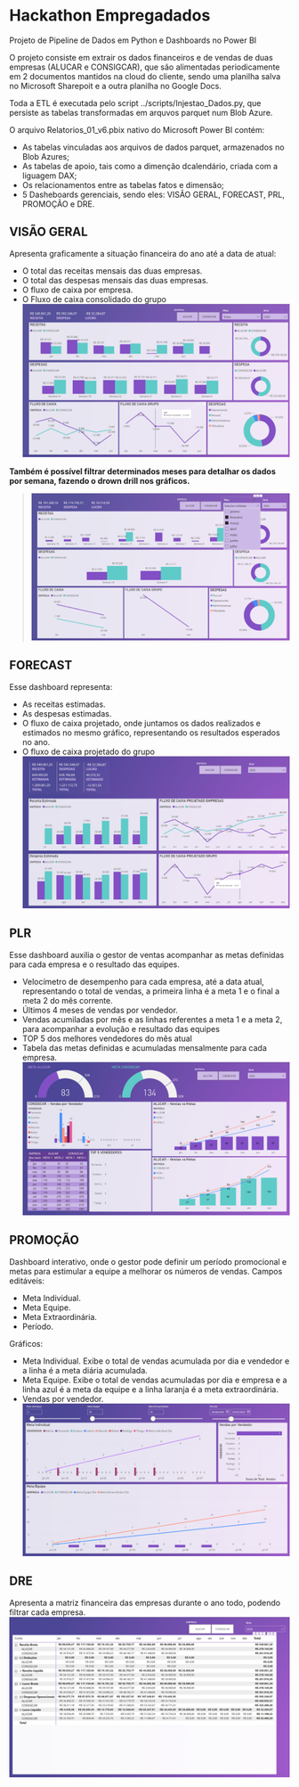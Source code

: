 # Hackathon Empregadados
Projeto de Pipeline de Dados em Python e Dashboards no Power BI

O  projeto consiste em extrair os dados financeiros e de vendas de duas empresas (ALUCAR e CONSIGCAR), que são alimentadas periodicamente em 2 documentos mantidos na cloud do cliente, sendo uma planilha salva no Microsoft Sharepoit e a outra planilha no Google Docs.

Toda a ETL é executada pelo script ../scripts/Injestao_Dados.py, que persiste as tabelas transformadas em arquvos parquet num Blob Azure.

O arquivo Relatorios_01_v6.pbix nativo do Microsoft Power BI contém: 
- As tabelas vinculadas aos arquivos de dados parquet, armazenados no Blob Azures;
- As tabelas de apoio, tais como a dimenção dcalendário, criada com a liguagem DAX;
- Os relacionamentos entre as tabelas fatos e dimensão;
- 5 Dasheboards gerenciais, sendo eles: VISÃO GERAL, FORECAST, PRL, PROMOÇÃO e DRE.


## VISÃO GERAL
Apresenta graficamente a situação financeira do ano até a data de atual: 
- O total das receitas mensais das duas empresas.
- O total das despesas mensais das duas empresas.
- O fluxo de caixa por empresa.
- O Fluxo de caixa consolidado do grupo
![Visão Geral](https://github.com/rseixaslopes/hackathon_empregadados/blob/main/images/VisaiGeral.jpg)

<b>Também é possível filtrar determinados meses para detalhar os dados por semana, fazendo o drown drill nos gráficos.</b>
>![Visão Geral Semanal](https://github.com/rseixaslopes/hackathon_empregadados/blob/main/images/VisaiGeralSemanal.jpg)


## FORECAST
Esse dashboard representa:
- As receitas estimadas.
- As despesas estimadas.
- O fluxo de caixa projetado, onde juntamos os dados realizados e estimados no mesmo gráfico, representando os resultados esperados no ano.
- O fluxo de caixa projetado do grupo
![FORECAST](https://github.com/rseixaslopes/hackathon_empregadados/blob/main/images/Forecast.jpg)

## PLR
Esse dashboard auxilia o gestor de ventas acompanhar as metas definidas para cada empresa e o resultado das equipes.
- Velocímetro de desempenho para cada empresa, até a data atual, representando o total de vendas, a primeira linha é a meta 1 e o final a meta 2 do mês corrente.
- Últimos 4 meses de vendas por vendedor.
- Vendas acumiladas por mês e as linhas referentes a meta 1 e a meta 2, para acompanhar a evolução e resultado das equipes
- TOP 5 dos melhores vendedores do mês atual
- Tabela das metas definidas e acumuladas mensalmente para cada empresa.
![PLR](https://github.com/rseixaslopes/hackathon_empregadados/blob/main/images/PLR.jpg)

## PROMOÇÃO
Dashboard interativo, onde o gestor pode definir um período promocional e metas para estimular a equipe a melhorar os números de vendas.
Campos editáveis:
- Meta Individual.
- Meta Equipe.
- Meta Extraordinária.
- Período.

Gráficos:
  - Meta Individual. Exibe o total de vendas acumulada por dia e vendedor e a linha é a meta diária acumulada.
  - Meta Equipe. Exibe o total de vendas acumuladas por dia e empresa e a linha azul é a meta da equipe e a linha laranja é a meta extraordinária.
  - Vendas por vendedor.
  ![PROMOÇÃO](https://github.com/rseixaslopes/hackathon_empregadados/blob/main/images/Promocao.jpg)

## DRE
Apresenta a matriz financeira das empresas durante o ano todo, podendo filtrar cada empresa.
![DRE](https://github.com/rseixaslopes/hackathon_empregadados/blob/main/images/DRE.jpg)

